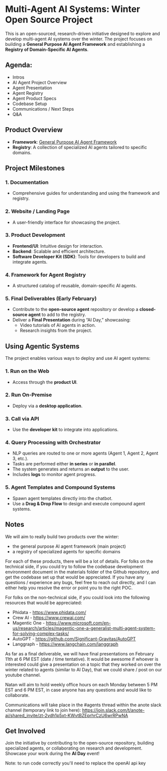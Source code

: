 # Multi-Agent AI Systems: Winter Open Source Project

This is an open-sourced, research-driven initiative designed to explore and develop multi-agent AI systems over the winter. The project focuses on building a **General Purpose AI Agent Framework** and establishing a **Registry of Domain-Specific AI Agents**.

## Agenda: 
- Intros
- AI Agent Project Overview
- Agent Presentation
- Agent Registry
- Agent Product Specs
- Codebase Setup
- Communications / Next Steps
- Q&A

## Product Overview
- **Framework**: [General Purpose AI Agent Framework](https://privatechatbot.ai/)
- **Registry**: A collection of specialized AI agents tailored to specific domains.

## Project Milestones
### 1. Documentation
- Comprehensive guides for understanding and using the framework and registry.

### 2. Website / Landing Page
- A user-friendly interface for showcasing the project.

### 3. Product Development
- **Frontend/UI**: Intuitive design for interaction.
- **Backend**: Scalable and efficient architecture.
- **Software Developer Kit (SDK)**: Tools for developers to build and integrate agents.

### 4. Framework for Agent Registry
- A structured catalog of reusable, domain-specific AI agents.

### 5. Final Deliverables (Early February)
- Contribute to the **open-source agent** repository or develop a **closed-source agent** to add to the registry.
- Deliver a **Final Presentation** during “AI Day,” showcasing:
  - Video tutorials of AI agents in action.
  - Research insights from the project.

## Using Agentic Systems
The project enables various ways to deploy and use AI agent systems:

### 1. Run on the Web
- Access through the **product UI**.

### 2. Run On-Premise
- Deploy via a **desktop application**.

### 3. Call via API
- Use the **developer kit** to integrate into applications.

### 4. Query Processing with Orchestrator
- NLP queries are routed to one or more agents (Agent 1, Agent 2, Agent 3, etc.).
- Tasks are performed either **in series** or **in parallel**.
- The system generates and returns an **output** to the user.
- Includes **logs** to monitor agent progress.

### 5. Agent Templates and Compound Systems
- Spawn agent templates directly into the chatbot.
- Use a **Drag & Drop Flow** to design and execute compound agent systems.

## Notes

We will aim to really build two products over the winter:
- the general purpose AI agent framework (main project)
- a registry of specialized agents for specific domains

For each of these products, there will be a lot of details. For folks on the technical side, if you could try to follow the codebase development environment document in the materials folder of the Github repository, and get the codebase set up that would be appreciated. If you have any questions / experience any bugs, feel free to reach out directly, and I can either help you resolve the error or point you to the right POC.

For folks on the non-technical side, if you could look into the following resources that would be appreciated:
- Phidata - https://www.phidata.com/
- Crew AI - https://www.crewai.com/
- Magentic One - https://www.microsoft.com/en-us/research/articles/magentic-one-a-generalist-multi-agent-system-for-solving-complex-tasks/
- AutoGPT - https://github.com/Significant-Gravitas/AutoGPT
- Langgraph - https://www.langchain.com/langgraph

As far as a final deliverable, we will have final presentations on February 11th at 6 PM EST (date / time tentative). It would be awesome if whoever is interested could give a presentation on a topic that they worked on over the winter related to agents (similar to AI Day), that we could share / post on our youtube channel.

Natan will aim to hold weekly office hours on each Monday between 5 PM EST and 6 PM EST, in case anyone has any questions and would like to collaborate. 

Communications will take place in the #agents thread within the anote slack channel (temporary link to join here):
https://join.slack.com/t/anote-ai/shared_invite/zt-2vdh1p5xt-KWvtBZEprhrCzU6wrRPwNA

## Get Involved
Join the initiative by contributing to the open-source repository, building specialized agents, or collaborating on research and development. Showcase your work during the **AI Day** event!

Note: to run code correctly you'll need to replace the openAI api key
